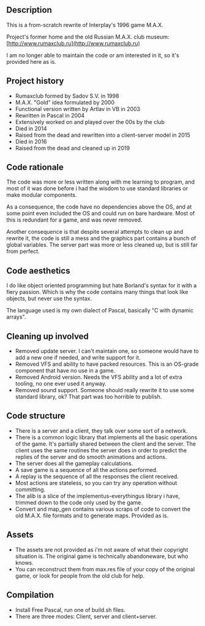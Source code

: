 ## Description

This is a from-scratch rewrite of Interplay's 1996 game M.A.X.

Project's former home and the old Russian M.A.X. club museum: [http://www.rumaxclub.ru](http://www.rumaxclub.ru)

I am no longer able to maintain the code or am interested in it, so it's provided here as is.

## Project history

 * Rumaxclub formed by Sadov S.V. in 1998
 * M.A.X. "Gold" idea formulated by 2000
 * Functional version written by Artlav in VB in 2003
 * Rewritten in Pascal in 2004
 * Extensively worked on and played over the 00s by the club
 * Died in 2014
 * Raised from the dead and rewritten into a client-server model in 2015
 * Died in 2016
 * Raised from the dead and cleaned up in 2019

## Code rationale

The code was more or less written along with me learning to program, and most of it was done before i had the wisdom to use standard libraries or make modular components.

As a consequence, the code have no dependencies above the OS, and at some point even included the OS and could run on bare hardware. Most of this is redundant for a game, and was never removed.

Another consequence is that despite several attempts to clean up and rewrite it, the code is still a mess and the graphics part contains a bunch of global variables. The server part was more or less cleaned up, but is still far from perfect.

## Code aesthetics

I do like object oriented programming but hate Borland's syntax for it with a fiery passion. Which is why the code contains many things that look like objects, but never use the syntax.

The language used is my own dialect of Pascal, basically "C with dynamic arrays".

## Cleaning up involved

 * Removed update server. I can't maintain one, so someone would have to add a new one if needed, and write support for it.
 * Removed VFS and ability to have packed resources. This is an OS-grade component that have no use in a game.
 * Removed Android version. Needs the VFS ability and a lot of extra tooling, no one ever used it anyway.
 * Removed sound support. Someone should really rewrite it to use some standard library, ok? That part was too horrible to publish.

## Code structure

 * There is a server and a client, they talk over some sort of a network.
 * There is a common logic library that implements all the basic operations of the game. It's partially shared between the client and the server. The client uses the same routines the server does in order to predict the replies of the server and do smooth animations and actions.
 * The server does all the gameplay calculations.
 * A save game is a sequence of all the actions performed.
 * A replay is the sequence of all the responses the client received.
 * Most actions are stateless, so you can try any operation without committing.
 * The alib is a slice of the implementus-everythingus library i have, trimmed down to the code only used by the game.
 * Convert and map_gen contains various scraps of code to convert the old M.A.X. file formats and to generate maps. Provided as is.

## Assets

 * The assets are not provided as i'm not aware of what their copyright situation is. The original game is technically abandoneware, but who knows.
 * You can reconstruct them from max.res file of your copy of the original game, or look for people from the old club for help.

## Compilation

 * Install Free Pascal, run one of build.sh files.
 * There are three modes: Client, server and client+server.
